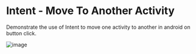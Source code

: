 #  Intent - Move To Another Activity
 Demonstrate the use of Intent to move one activity to another in  android on button click.
 
 ![image](https://user-images.githubusercontent.com/78583334/180836737-4c72e608-9697-4932-86dc-dadeb08c9a5e.png)

